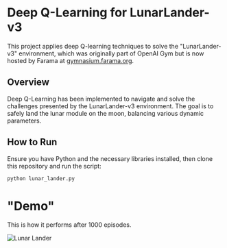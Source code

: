 # Deep Q-Learning for LunarLander-v3

This project applies deep Q-learning techniques to solve the "LunarLander-v3" environment, which was originally part of OpenAI Gym but is now hosted by Farama at [gymnasium.farama.org](https://gymnasium.farama.org/).

## Overview
Deep Q-Learning has been implemented to navigate and solve the challenges presented by the LunarLander-v3 environment. The goal is to safely land the lunar module on the moon, balancing various dynamic parameters.

## How to Run
Ensure you have Python and the necessary libraries installed, then clone this repository and run the script:
```bash
python lunar_lander.py
```

# "Demo"

This is how it performs after 1000 episodes.

![Lunar Lander](lunar_lander.gif)
